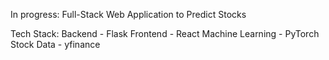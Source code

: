 In progress: Full-Stack Web Application to Predict Stocks

Tech Stack:
Backend - Flask
Frontend - React
Machine Learning  - PyTorch
Stock Data - yfinance
